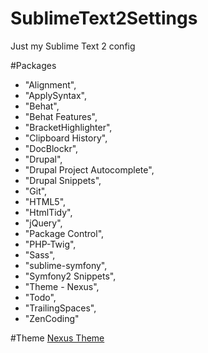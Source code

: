 SublimeText2Settings
====================

Just my Sublime Text 2 config

#Packages

- "Alignment",
- "ApplySyntax",
- "Behat",
- "Behat Features",
- "BracketHighlighter",
- "Clipboard History",
- "DocBlockr",
- "Drupal",
- "Drupal Project Autocomplete",
- "Drupal Snippets",
- "Git",
- "HTML5",
- "HtmlTidy",
- "jQuery",
- "Package Control",
- "PHP-Twig",
- "Sass",
- "sublime-symfony",
- "Symfony2 Snippets",
- "Theme - Nexus",
- "Todo",
- "TrailingSpaces",
- "ZenCoding"


#Theme
[Nexus Theme](https://github.com/EleazarCrusader/nexus-theme)